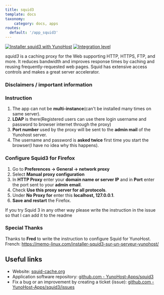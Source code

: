 ```yaml
---
title: squid3
template: docs
taxonomy:
    category: docs, apps
routes:
  default: '/app_squid3'
---
```


[![Installer squid3 with YunoHost](https://install-app.yunohost.org/install-with-yunohost.svg)](https://install-app.yunohost.org/?app=squid3) [![Integration level](https://dash.yunohost.org/integration/squid3.svg)](https://dash.yunohost.org/appci/app/squid3)

*squid3* is a caching proxy for the Web supporting HTTP, HTTPS, FTP, and more. It reduces bandwidth and improves response times by caching and reusing frequently-requested web pages. Squid has extensive access controls and makes a great server accelerator.

### Disclaimers / important information

### Instruction

1. The app can not be **multi-instance**(can't be installed many times on same server).
2. **LDAP** is there(Registered users can use there login username and password to browser internet through the proxy)
3. **Port number** used by the proxy will be sent to the **admin mail** of the Yunohost server.
4. The username and password is **asked twice** first time you start the browser(I have no idea why this happens).

### Configure Squid3 for Firefox

1. Go to **Preferences -> General -> network proxy**
1. Select **Manual proxy configuration**
1. In **HTTP Proxy** enter your **domain name or server IP** and in **Port** enter the port sent to your **admin email**.
1. Check **Use this proxy server for all protocols**.
1. Under **No Proxy for** enter this **localhost, 127.0.0.1**.
1. **Save and restart** the Firefox.

If you try Squid 3 in any other way please write the instruction in the issue so that I can add it to the readme

### Special Thanks
Thanks to **Fred** to write the instruction to configure Squid for YunoHost. French: https://memo-linux.com/installer-squid3-sur-un-serveur-yunohost/

## Useful links

+ Website: [squid-cache.org](http://www.squid-cache.org/)
+ Application software repository: [github.com - YunoHost-Apps/squid3](https://github.com/YunoHost-Apps/squid3_ynh)
+ Fix a bug or an improvement by creating a ticket (issue): [github.com - YunoHost-Apps/squid3/issues](https://github.com/YunoHost-Apps/squid3_ynh/issues)
